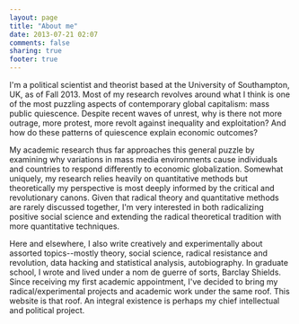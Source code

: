```yaml
---
layout: page
title: "About me"
date: 2013-07-21 02:07
comments: false
sharing: true
footer: true
---
```


I'm a political scientist and theorist based at the University of Southampton, UK, as of Fall 2013. Most of my research revolves around what I think is one of the most puzzling aspects of contemporary global capitalism: mass public quiescence. Despite recent waves of unrest, why is there not more outrage, more protest, more revolt against inequality and exploitation? And how do these patterns of quiescence explain economic outcomes?

My academic research thus far approaches this general puzzle by examining why variations in mass media environments cause individuals and countries to respond differently to economic globalization. Somewhat uniquely, my research relies heavily on quantitative methods but theoretically my perspective is most deeply informed by the critical and revolutionary canons. Given that radical theory and quantitative methods are rarely discussed together, I'm very interested in both radicalizing positive social science and extending the radical theoretical tradition with more quantitative techniques.

Here and elsewhere, I also write creatively and experimentally about assorted topics--mostly theory, social science, radical resistance and revolution, data hacking and statistical analysis, autobiography. In graduate school, I wrote and lived under a nom de guerre of sorts, Barclay Shields. Since receiving my first academic appointment, I've decided to bring my radical/experimental projects and academic work under the same roof. This website is that roof. An integral existence is perhaps my chief intellectual and political project.
